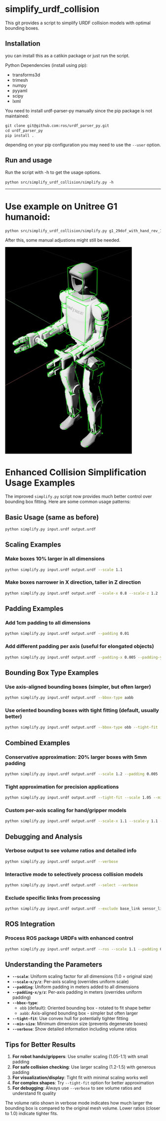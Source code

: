 # simplify_urdf_collision

This git provides a script to simplify URDF collision models with optimal bounding boxes.

Installation
------------

you can install this as a catikin package or just run the script.

Python Dependencies (install using pip):
  - transforms3d
  - trimesh
  - numpy
  - pyyaml
  - scipy
  - lxml

You need to install urdf-parser-py manually since the pip package is not maintained:

```
git clone git@github.com:ros/urdf_parser_py.git
cd urdf_parser_py
pip install .
```
depending on your pip configuration you may need to use the `--user` option.



Run and usage
-------------

Run the script with -h to get the usage options.

```python src/simplify_urdf_collision/simplify.py -h```

-------------

# Use example on Unitree G1 humanoid:
```bash
python src/simplify_urdf_collision/simplify.py g1_29dof_with_hand_rev_1_0.urdf g1_29dof_with_hand_rev_1_0_simplified.urdf --scale 0.77 --verbose --bbox-type obb --tight-fit
```

After this, some manual adjustions might still be needed.

![The converted USD file for G1 humanoid](g1_29dof_with_hand_simplified_colliion.png)

# Enhanced Collision Simplification Usage Examples

The improved `simplify.py` script now provides much better control over bounding box fitting. Here are some common usage patterns:

## Basic Usage (same as before)
```bash
python simplify.py input.urdf output.urdf
```

## Scaling Examples

### Make boxes 10% larger in all dimensions
```bash
python simplify.py input.urdf output.urdf --scale 1.1
```

### Make boxes narrower in X direction, taller in Z direction
```bash
python simplify.py input.urdf output.urdf --scale-x 0.8 --scale-z 1.2
```

## Padding Examples

### Add 1cm padding to all dimensions
```bash
python simplify.py input.urdf output.urdf --padding 0.01
```

### Add different padding per axis (useful for elongated objects)
```bash
python simplify.py input.urdf output.urdf --padding-x 0.005 --padding-y 0.005 --padding-z 0.02
```

## Bounding Box Type Examples

### Use axis-aligned bounding boxes (simpler, but often larger)
```bash
python simplify.py input.urdf output.urdf --bbox-type aabb
```

### Use oriented bounding boxes with tight fitting (default, usually better)
```bash
python simplify.py input.urdf output.urdf --bbox-type obb --tight-fit
```

## Combined Examples

### Conservative approximation: 20% larger boxes with 5mm padding
```bash
python simplify.py input.urdf output.urdf --scale 1.2 --padding 0.005
```

### Tight approximation for precision applications
```bash
python simplify.py input.urdf output.urdf --tight-fit --scale 1.05 --min-size 0.0005
```

### Custom per-axis scaling for hand/gripper models
```bash
python simplify.py input.urdf output.urdf --scale-x 1.1 --scale-y 1.1 --scale-z 0.9 --padding 0.002
```

## Debugging and Analysis

### Verbose output to see volume ratios and detailed info
```bash
python simplify.py input.urdf output.urdf --verbose
```

### Interactive mode to selectively process collision models
```bash
python simplify.py input.urdf output.urdf --select --verbose
```

### Exclude specific links from processing
```bash
python simplify.py input.urdf output.urdf --exclude base_link sensor_link
```

## ROS Integration

### Process ROS package URDFs with enhanced control
```bash
python simplify.py input.urdf output.urdf --ros --scale 1.1 --padding 0.01
```

## Understanding the Parameters

- **`--scale`**: Uniform scaling factor for all dimensions (1.0 = original size)
- **`--scale-x/y/z`**: Per-axis scaling (overrides uniform scale)
- **`--padding`**: Uniform padding in meters added to all dimensions
- **`--padding-x/y/z`**: Per-axis padding in meters (overrides uniform padding)
- **`--bbox-type`**: 
  - `obb` (default): Oriented bounding box - rotated to fit shape better
  - `aabb`: Axis-aligned bounding box - simpler but often larger
- **`--tight-fit`**: Use convex hull for potentially tighter fitting
- **`--min-size`**: Minimum dimension size (prevents degenerate boxes)
- **`--verbose`**: Show detailed information including volume ratios

## Tips for Better Results

1. **For robot hands/grippers**: Use smaller scaling (1.05-1.1) with small padding
2. **For safe collision checking**: Use larger scaling (1.2-1.5) with generous padding  
3. **For visualization/display**: Tight fit with minimal scaling works well
4. **For complex shapes**: Try `--tight-fit` option for better approximation
5. **For debugging**: Always use `--verbose` to see volume ratios and understand fit quality

The volume ratio shown in verbose mode indicates how much larger the bounding box is compared to the original mesh volume. Lower ratios (closer to 1.0) indicate tighter fits.
